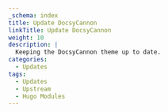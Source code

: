 ```yaml
---
_schema: index
title: Update DocsyCannon
linkTitle: Update DocsyCannon
weight: 10
description: |
  Keeping the DocsyCannon theme up to date.
categories:
  - Updates
tags:
  - Updates
  - Upstream
  - Hugo Modules
---
```

